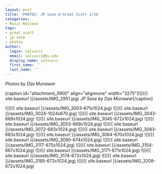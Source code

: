 ```yaml
---
layout: post
title: 'PHOTOS: JP Saxe @ Great Scott 2/26'
categories:
- Music Reviews
tags:
- great scott
- jp saxe
- photos
author:
  login: salvucci
  email: salvucci@bu.edu
  display_name: salvucci
  first_name: ''
  last_name: ''
---
```

_Photos by Dija Munawar_

\[caption id="attachment\_3900" align="alignnone" width="3275"\]![]({{ site.baseurl }}/assets/IMG_2951.jpg) _JP Saxe by Dija Munawar_\[/caption\]

![]({{ site.baseurl }}/assets/IMG_3003-671x1024.jpg) ![]({{ site.baseurl }}/assets/IMG_3024-1024x670.jpg) ![]({{ site.baseurl }}/assets/IMG_3043-669x1024.jpg) ![]({{ site.baseurl }}/assets/IMG_3045-672x1024.jpg) ![]({{ site.baseurl }}/assets/IMG_3053-669x1024.jpg) ![]({{ site.baseurl }}/assets/IMG_3072-683x1024.jpg) ![]({{ site.baseurl }}/assets/IMG_3083-683x1024.jpg) ![]({{ site.baseurl }}/assets/IMG_3084-670x1024.jpg) ![]({{ site.baseurl }}/assets/IMG_3090-674x1024.jpg) ![]({{ site.baseurl }}/assets/IMG_3117-675x1024.jpg) ![]({{ site.baseurl }}/assets/IMG_3154-667x1024.jpg) ![]({{ site.baseurl }}/assets/IMG_3171-671x1024.jpg) ![]({{ site.baseurl }}/assets/IMG_3174-672x1024.jpg) ![]({{ site.baseurl }}/assets/IMG_3195-672x1024.jpg) ![]({{ site.baseurl }}/assets/IMG_3208-672x1024.jpg)